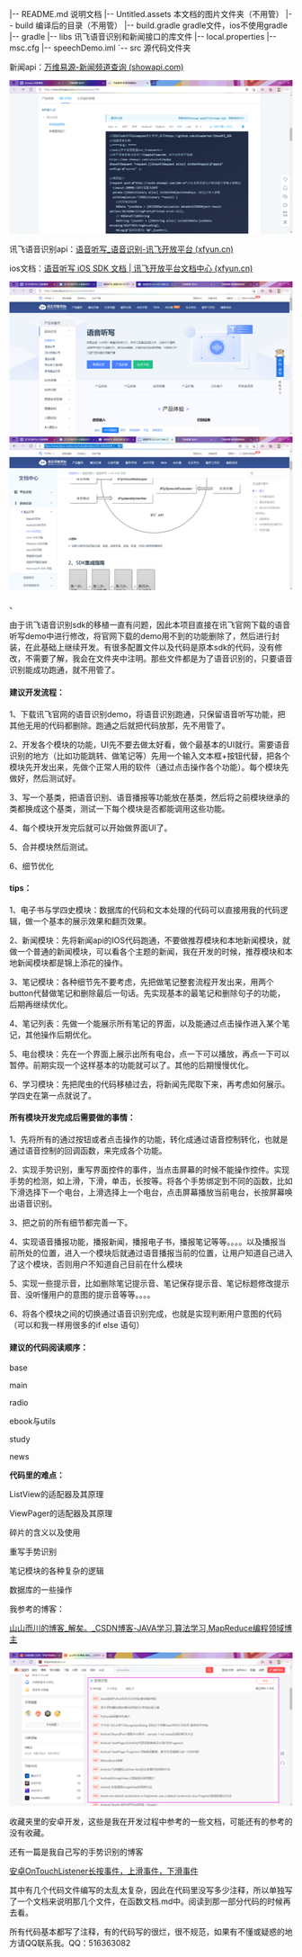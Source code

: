 |-- README.md			说明文档
|-- Untitled.assets		本文档的图片文件夹（不用管）
|-- build						 编译后的目录（不用管）
|-- build.gradle			 gradle文件，ios不使用gradle
|-- gradle
|-- libs							讯飞语音识别和新闻接口的库文件
|-- local.properties
|-- msc.cfg
|-- speechDemo.iml
`-- src							源代码文件夹



新闻api：[万维易源-新闻频道查询 (showapi.com)](https://www.showapi.com/apiGateway/view/109)

![image-20210803104459419](README.assets/image-20210803104459419.png)



讯飞语音识别api：[语音听写_语音识别-讯飞开放平台 (xfyun.cn)](https://www.xfyun.cn/services/voicedictation)

ios文档：[语音听写 iOS SDK 文档 | 讯飞开放平台文档中心 (xfyun.cn)](https://www.xfyun.cn/doc/asr/voicedictation/iOS-SDK.html#_2、sdk集成指南)

![image-20210803104900374](README.assets/image-20210803104900374.png)![image-20210803104907718](README.assets/image-20210803104907718.png)

、



由于讯飞语音识别sdk的移植一直有问题，因此本项目直接在讯飞官网下载的语音听写demo中进行修改，将官网下载的demo用不到的功能删除了，然后进行封装，在此基础上继续开发。有很多配置文件以及代码是原本sdk的代码，没有修改，不需要了解，我会在文件夹中注明。那些文件都是为了语音识别的，只要语音识别能成功跑通，就不用管了。





#### **建议开发流程：**

1、下载讯飞官网的语音识别demo，将语音识别跑通，只保留语音听写功能，把其他无用的代码都删除。跑通之后就把代码放那，先不用管了。

2、开发各个模块的功能，UI先不要去做太好看，做个最基本的UI就行。需要语音识别的地方（比如功能跳转、做笔记等）先用一个输入文本框+按钮代替，把各个模块先开发出来，先做个正常人用的软件（通过点击操作各个功能）。每个模块先做好，然后测试好。

3、写一个基类，把语音识别、语音播报等功能放在基类，然后将之前模块继承的类都换成这个基类，测试一下每个模块是否都能调用这些功能。

4、每个模块开发完后就可以开始做界面UI了。

5、合并模块然后测试。

6、细节优化





#### **tips：**

1、电子书与学四史模块：数据库的代码和文本处理的代码可以直接用我的代码逻辑，做一个基本的展示效果和翻页效果。

2、新闻模块：先将新闻api的IOS代码跑通，不要做推荐模块和本地新闻模块，就做一个普通的新闻模块，可以看各个主题的新闻，我在开发的时候，推荐模块和本地新闻模块都是锦上添花的操作。

3、笔记模块：各种细节先不要考虑，先把做笔记整套流程开发出来，用两个button代替做笔记和删除最后一句话。先实现基本的最笔记和删除句子的功能，后期再继续优化。

4、笔记列表：先做一个能展示所有笔记的界面，以及能通过点击操作进入某个笔记，其他操作后期优化。

5、电台模块：先在一个界面上展示出所有电台，点一下可以播放，再点一下可以暂停。前期实现一个这样基本的功能就可以了。其他的后期慢慢优化。

6、学习模块：先把爬虫的代码移植过去，将新闻先爬取下来，再考虑如何展示。学四史在第一点就说了。





#### **所有模块开发完成后需要做的事情：**

1、先将所有的通过按钮或者点击操作的功能，转化成通过语音控制转化，也就是通过语音控制的回调函数，来完成各个功能。

2、实现手势识别，重写界面控件的事件，当点击屏幕的时候不能操作控件。实现手势的检测，如上滑，下滑，单击，长按等。将各个手势绑定到不同的函数，比如下滑选择下一个电台，上滑选择上一个电台，点击屏幕播放当前电台，长按屏幕唤出语音识别。

3、把之前的所有细节都完善一下。

4、实现语音播报功能，播报新闻，播报电子书，播报笔记等等。。。。以及播报当前所处的位置，进入一个模块后就通过语音播报当前的位置，让用户知道自己进入了这个模块，否则用户不知道自己目前在什么模块

5、实现一些提示音，比如删除笔记提示音、笔记保存提示音、笔记标题修改提示音、没听懂用户的意图的提示音等等。。。。

6、将各个模块之间的切换通过语音识别完成，也就是实现判断用户意图的代码（可以和我一样用很多的if else 语句）



#### 建议的代码阅读顺序：

base

main

radio

ebook与utils

study

news



**代码里的难点：**

ListView的适配器及其原理

ViewPager的适配器及其原理

碎片的含义以及使用

重写手势识别

笔记模块的各种复杂的逻辑

数据库的一些操作



我参考的博客：

[山山而川的博客_解矣。_CSDN博客-JAVA学习,算法学习,MapReduce编程领域博主](https://blog.csdn.net/qq_44939973?type=collect)

![image-20210803225522418](README.assets/image-20210803225522418.png)

收藏夹里的安卓开发，这些是我在开发过程中参考的一些文档，可能还有的参考的没有收藏。



还有一篇是我自己写的手势识别的博客

[安卓OnTouchListener长按事件，上滑事件，下滑事件](https://blog.csdn.net/qq_44939973/article/details/115001602)





其中有几个代码文件编写的太乱太复杂，因此在代码里没写多少注释，所以单独写了一个文档来说明那几个文件，在函数文档.md中。阅读到那一部分代码的时候再去看。



所有代码基本都写了注释，有的代码写的很烂，很不规范，如果有不懂或疑惑的地方请QQ联系我。QQ：516363082
